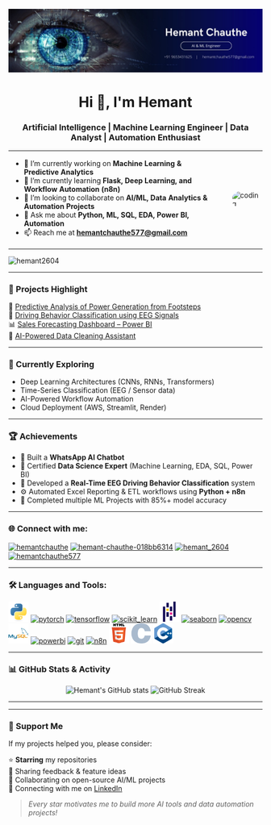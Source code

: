 ![logo](https://github.com/Hemant2604/Hemant2604/blob/main/1723212897000.jpeg)

<h1 align="center">Hi 👋, I'm Hemant</h1>
<h3 align="center">Artificial Intelligence | Machine Learning Engineer | Data Analyst | Automation Enthusiast</h3>

<table>
<tr>
<td>

- 🔭 I’m currently working on **Machine Learning & Predictive Analytics**  
- 🌱 I’m currently learning **Flask, Deep Learning, and Workflow Automation (n8n)**  
- 👯 I’m looking to collaborate on **AI/ML, Data Analytics & Automation Projects**  
- 💬 Ask me about **Python, ML, SQL, EDA, Power BI, Automation**  
- 📫 Reach me at **hemantchauthe577@gmail.com**

</td>
<td>
  <img src="https://github.com/Hemant2604/Hemant2604/blob/main/235224431-e8c8c12e-6826-47f1-89fb-2ddad83b3abf.gif" 
       alt="coding" 
       width="230" 
       height="160" 
       style="border-radius: 40%; margin-left: 20px;" />
</td>
</tr>
</table>

<p align="left"> 
  <img src="https://komarev.com/ghpvc/?username=hemant2604&label=Profile%20views&color=0e75b6&style=flat" alt="hemant2604" /> 
</p>

---

### 💼 Projects Highlight
🚀 [Predictive Analysis of Power Generation from Footsteps](#)  
🤖 [Driving Behavior Classification using EEG Signals](#)  
📊 [Sales Forecasting Dashboard – Power BI](#)  
🧠 [AI-Powered Data Cleaning Assistant](#)  

---

### 🧠 Currently Exploring
- Deep Learning Architectures (CNNs, RNNs, Transformers)  
- Time-Series Classification (EEG / Sensor data)  
- AI-Powered Workflow Automation  
- Cloud Deployment (AWS, Streamlit, Render)  

---

### 🏆 Achievements
- 🤖 Built a **WhatsApp AI Chatbot**   
- 🧠 Certified **Data Science Expert** (Machine Learning, EDA, SQL, Power BI)  
- 🚀 Developed a **Real-Time EEG Driving Behavior Classification** system  
- ⚙️ Automated Excel Reporting & ETL workflows using **Python + n8n**  
- 🥇 Completed multiple ML Projects with 85%+ model accuracy  

---
<h3 align="left">🌐 Connect with me:</h3>
<p align="left">
<a href="https://twitter.com/hemantchauthe" target="blank"><img align="center" src="https://raw.githubusercontent.com/rahuldkjain/github-profile-readme-generator/master/src/images/icons/Social/twitter.svg" alt="hemantchauthe" height="30" width="40" /></a>
<a href="https://linkedin.com/in/hemant-chauthe-018bb6314" target="blank"><img align="center" src="https://raw.githubusercontent.com/rahuldkjain/github-profile-readme-generator/master/src/images/icons/Social/linked-in-alt.svg" alt="hemant-chauthe-018bb6314" height="30" width="40" /></a>
<a href="https://instagram.com/hemant_2604" target="blank"><img align="center" src="https://raw.githubusercontent.com/rahuldkjain/github-profile-readme-generator/master/src/images/icons/Social/instagram.svg" alt="hemant_2604" height="30" width="40" /></a>
<a href="https://www.hackerrank.com/hemantchauthe577" target="blank"><img align="center" src="https://raw.githubusercontent.com/rahuldkjain/github-profile-readme-generator/master/src/images/icons/Social/hackerrank.svg" alt="hemantchauthe577" height="30" width="40" /></a>
</p>

---

<h3 align="left">🛠️ Languages and Tools:</h3>
<p align="left"> 
<a href="https://www.python.org" target="_blank" rel="noreferrer"><img src="https://raw.githubusercontent.com/devicons/devicon/master/icons/python/python-original.svg" alt="python" width="40" height="40"/></a> 
<a href="https://pytorch.org/" target="_blank" rel="noreferrer"><img src="https://www.vectorlogo.zone/logos/pytorch/pytorch-icon.svg" alt="pytorch" width="40" height="40"/></a> 
<a href="https://www.tensorflow.org" target="_blank" rel="noreferrer"><img src="https://www.vectorlogo.zone/logos/tensorflow/tensorflow-icon.svg" alt="tensorflow" width="40" height="40"/></a> 
<a href="https://scikit-learn.org/" target="_blank" rel="noreferrer"><img src="https://upload.wikimedia.org/wikipedia/commons/0/05/Scikit_learn_logo_small.svg" alt="scikit_learn" width="40" height="40"/></a> 
<a href="https://pandas.pydata.org/" target="_blank" rel="noreferrer"><img src="https://raw.githubusercontent.com/devicons/devicon/master/icons/pandas/pandas-original.svg" alt="pandas" width="40" height="40"/></a> 
<a href="https://seaborn.pydata.org/" target="_blank" rel="noreferrer"><img src="https://seaborn.pydata.org/_images/logo-mark-lightbg.svg" alt="seaborn" width="40" height="40"/></a> 
<a href="https://opencv.org/" target="_blank" rel="noreferrer"><img src="https://www.vectorlogo.zone/logos/opencv/opencv-icon.svg" alt="opencv" width="40" height="40"/></a> 
<a href="https://www.mysql.com/" target="_blank" rel="noreferrer"><img src="https://raw.githubusercontent.com/devicons/devicon/master/icons/mysql/mysql-original-wordmark.svg" alt="mysql" width="40" height="40"/></a> 
<a href="https://powerbi.microsoft.com/" target="_blank" rel="noreferrer"><img src="https://upload.wikimedia.org/wikipedia/commons/c/cf/New_Power_BI_Logo.svg" alt="powerbi" width="40" height="40"/></a> 
<a href="https://git-scm.com/" target="_blank" rel="noreferrer"><img src="https://www.vectorlogo.zone/logos/git-scm/git-scm-icon.svg" alt="git" width="40" height="40"/></a> 
<a href="https://n8n.io/" target="_blank" rel="noreferrer"><img src="https://avatars.githubusercontent.com/u/45487711?s=200&v=4" alt="n8n" width="40" height="40"/></a> 
<a href="https://www.w3.org/html/" target="_blank" rel="noreferrer"><img src="https://raw.githubusercontent.com/devicons/devicon/master/icons/html5/html5-original-wordmark.svg" alt="html5" width="40" height="40"/></a> 
<a href="https://www.cprogramming.com/" target="_blank" rel="noreferrer"><img src="https://raw.githubusercontent.com/devicons/devicon/master/icons/c/c-original.svg" alt="c" width="40" height="40"/></a> 
<a href="https://www.w3schools.com/cpp/" target="_blank" rel="noreferrer"><img src="https://raw.githubusercontent.com/devicons/devicon/master/icons/cplusplus/cplusplus-original.svg" alt="cplusplus" width="40" height="40"/></a> 
</p>

---

### 📊 GitHub Stats & Activity

<p align="center">
  <img src="https://github-readme-stats.vercel.app/api?username=Hemant2604&show_icons=true&theme=radical&hide_border=true&bg_color=0D1117&title_color=00FFFF&icon_color=00FFFF" alt="Hemant's GitHub stats" height="160px"/>
  <img src="https://github-readme-streak-stats.herokuapp.com/?user=Hemant2604&theme=radical&hide_border=true&background=0D1117&ring=00FFFF&fire=00FFFF&currStreakLabel=00FFFF" alt="GitHub Streak" height="160px"/>
</p>

---

---
### 🌟 Support Me
If my projects helped you, please consider:

⭐ **Starring** my repositories  
💬 Sharing feedback & feature ideas  
🤝 Collaborating on open-source AI/ML projects  
📩 Connecting with me on [LinkedIn](https://linkedin.com/in/hemant-chauthe-018bb6314)  

> *Every star motivates me to build more AI tools and data automation projects!*




